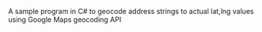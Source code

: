 A sample program in C# to geocode address strings to actual lat,lng values using Google Maps geocoding API
